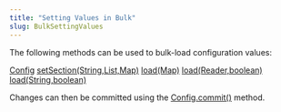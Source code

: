 ```yaml
---
title: "Setting Values in Bulk"
slug: BulkSettingValues
---
```


The following methods can be used to bulk-load configuration values:

<tree>
<node-0><java-class><a href="/site/apidocs/org/apache/juneau/config/Config.html" target="_blank">Config</a></java-class></node-0>
<node-1><java-method><a href="/site/apidocs/org/apache/juneau/config/Config.html#setSection(java.lang.String,java.util.List)" target="_blank">setSection(String,List,Map)</a></java-method></node-1>
<node-1><java-method><a href="/site/apidocs/org/apache/juneau/config/Config.html#load(java.io.Reader,boolean)" target="_blank">load(Map)</a></java-method></node-1>
<node-1><java-method><a href="/site/apidocs/org/apache/juneau/config/Config.html#load(java.io.Reader,boolean)" target="_blank">load(Reader,boolean)</a></java-method></node-1>
<node-1><java-method><a href="/site/apidocs/org/apache/juneau/config/Config.html#load(java.io.Reader,boolean)" target="_blank">load(String,boolean)</a></java-method></node-1>
</tree>

Changes can then be committed using the <a href="/site/apidocs/org/apache/juneau/config/Config.html#commit()" target="_blank">Config.commit()</a>
method.
